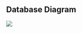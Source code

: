 ## Database Diagram

<img src="https://res.cloudinary.com/dhihq4dym/image/upload/v1683557621/goodreads_l8lpxr.png">